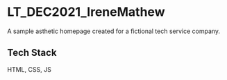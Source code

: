 # LT_DEC2021_IreneMathew

A sample asthetic homepage created for a fictional tech service company.

## Tech Stack

HTML, CSS, JS

